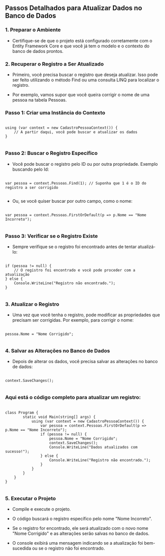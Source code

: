 ## Passos Detalhados para Atualizar Dados no Banco de Dados
### 1. Preparar o Ambiente
<ul><li>Certifique-se de que o projeto está configurado corretamente com o Entity Framework Core e que você já tem o modelo e o contexto do banco de dados prontos.</li></ul>

### 2. Recuperar o Registro a Ser Atualizado
<ul><li>Primeiro, você precisa buscar o registro que deseja atualizar. Isso pode ser feito utilizando o método Find ou uma consulta LINQ para localizar o registro.</li></ul>
<ul><li>Por exemplo, vamos supor que você queira corrigir o nome de uma pessoa na tabela Pessoas.</li></ul>

### Passo 1: Criar uma Instância do Contexto

<pre>
    <code>
using (var context = new CadastroPessoaContext()) {
    // A partir daqui, você pode buscar e atualizar os dados
}
    </code>
</pre>

### Passo 2: Buscar o Registro Específico
<ul><li>Você pode buscar o registro pelo ID ou por outra propriedade. Exemplo buscando pelo Id:</li></ul>

<pre>
    <code>
var pessoa = context.Pessoas.Find(1); // Suponha que 1 é o ID do registro a ser corrigido
    </code>
</pre>

<ul><li>Ou, se você quiser buscar por outro campo, como o nome:</li></ul>

<pre>
    <code>
var pessoa = context.Pessoas.FirstOrDefault(p => p.Nome == "Nome Incorreto");
    </code>
</pre>

### Passo 3: Verificar se o Registro Existe
<ul><li>Sempre verifique se o registro foi encontrado antes de tentar atualizá-lo:</li></ul>

<pre>
    <code>
if (pessoa != null) {
    // O registro foi encontrado e você pode proceder com a atualização
} else {
    Console.WriteLine("Registro não encontrado.");
}
    </code>
</pre>

### 3. Atualizar o Registro
<ul><li>Uma vez que você tenha o registro, pode modificar as propriedades que precisam ser corrigidas. Por exemplo, para corrigir o nome:</li></ul>

<pre>
    <code>
pessoa.Nome = "Nome Corrigido";
    </code>
</pre>

### 4. Salvar as Alterações no Banco de Dados
<ul><li>Depois de alterar os dados, você precisa salvar as alterações no banco de dados:</li></ul>

<pre>
    <code>
context.SaveChanges();
    </code>
</pre>

### Aqui está o código completo para atualizar um registro:

<pre>
    <code>
class Program {
        static void Main(string[] args) {
            using (var context = new CadastroPessoaContext()) {
                var pessoa = context.Pessoas.FirstOrDefault(p => p.Nome == "Nome Incorreto");       
                if (pessoa != null) {
                    pessoa.Nome = "Nome Corrigido";
                    context.SaveChanges();
                    Console.WriteLine("Dados atualizados com sucesso!");
                } else {
                    Console.WriteLine("Registro não encontrado.");
                }
            }
        }
    }
}
    </code>
</pre>

### 5. Executar o Projeto
<ul><li>Compile e execute o projeto.</li></ul>
<ul><li>O código buscará o registro específico pelo nome "Nome Incorreto".</li></ul>
<ul><li>Se o registro for encontrado, ele será atualizado com o novo nome "Nome Corrigido" e as alterações serão salvas no banco de dados.</li></ul>
<ul><li>O console exibirá uma mensagem indicando se a atualização foi bem-sucedida ou se o registro não foi encontrado.</li></ul>

